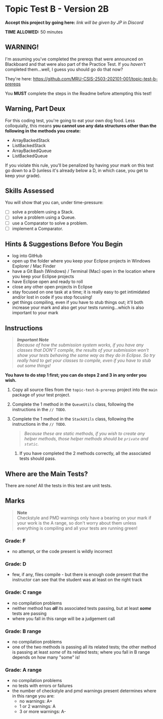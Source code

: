 # Topic Test B - Version 2B

**Accept this project by going here:** *link will be given by JP in Discord*

**TIME ALLOWED:** 50 minutes  

## WARNING!

I'm assuming you've completed the prereqs that were announced on Blackboard and that were also part of the Practice Test. If you _haven't_ completed them...well, I guess you should go do that now?

They're here: https://github.com/MRU-CSIS-2503-202101-001/topic-test-b-prereqs

You **MUST** complete the steps in the Readme before attempting this test! 


## Warning, Part Deux

For this coding test, you're going to eat your own dog food. Less colloquially, this means **you cannot use any data structures other than the following in the methods you create:**

- ArrayBackedStack
- ListBackedStack
- ArrayBackedQueue
- ListBackedQueue

If you violate this rule, you'll be penalized by having your mark on this test go down to a D (unless it's already below a D, in which case, you get to keep your grade).


## Skills Assessed

You will show that you can, under time-pressure:

- [ ] solve a problem using a Stack.
- [ ] solve a problem using a Queue.
- [ ] use a Comparator to solve a problem.
- [ ] implement a Comparator.

## Hints & Suggestions Before You Begin

- log into GitHub
- open up the folder where you keep your Eclipse projects in Windows Explorer / Mac Finder
- have a Git Bash (Windows) / Terminal (Mac) open in the location where you keep your Eclipse projects
- have Eclipse open and ready to roll
- close any other open projects in Eclipse
- stay focused on one task at a time; it is really easy to get intimidated and/or lost in code if you stop focusing!
- get things compiling, even if you have to stub things out; it'll both increase your mark and also get your tests running...which is also important to your mark

## Instructions

> _**Important Note**  
>  Because of how the submission system works, if you have any classes that DON'T compile, the results of your submission won't show your tests behaving the same way as they do in Eclipse. So try really hard to get your classes to compile, even if you have to stub out some things!_

**You have to do step 1 first; you can do steps 2 and 3 in any order you wish.**

1. Copy all source files from the `topic-test-b-prereqs` project into the `main` package of your test project.
2. Complete the 1 method in the `QueueUtils` class, following the instructions in the `// TODO`.
2. Complete the 1 method in the `StackUtils` class, following the instructions in the `// TODO`.

    > _Because these are static methods, if you wish to create any helper methods, those helper methods should be `private` and `static`._
  
    1. If you have completed the 2 methods correctly, all the associated tests should pass.


## Where are the Main Tests?

There are none! All the tests in this test are unit tests.


## Marks

> **Note**  
> Checkstyle and PMD warnings only have a bearing on your mark if your work is the A range, so don't worry about them unless everything is compiling and all your tests are running green! 

### Grade: F

- no attempt, or the code present is wildly incorrect

### Grade: D

- few, if any, files compile - but there is enough code present that the instructor can see that the student was at least on the right track 

### Grade: C range

- no compilation problems
- neither method has ***all*** its associated tests passing, but at least **_some_** tests are passing
- where you fall in this range will be a judgement call

### Grade: B range

- no compilation problems
- one of the two methods is passing all its related tests; the other method is passing at least _some_ of its related tests; where you fall in B range depends on how many "some" is!

### Grade: A range

- no compilation problems
- no tests with errors or failures
- the number of checkstyle and pmd warnings present determines where in this range you are:
  - no warnings: A+
  - 1 or 2 warnings: A
  - 3 or more warnings: A-